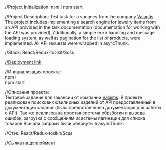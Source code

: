 //Project Initialization:
npm i
npm start

//Project Description:
Test task for a vacancy from the company [Valantis](https://hh.ru/employer/5241283?hhtmFrom=vacancy). The project includes implementing a search engine for jewelry items from an API provided in the task documentation (documentation for working with the API was provided). Additionally, a simple error handling and message loading system, as well as pagination for the list of products, were implemented. All API requests were wrapped in asyncThunk.

//Stack: React/Redux-toolkit/Scss

[//Deployment link](http://f553443i.beget.tech/)

//Инициализация проекта:  
npm i  
npm start  

//Описания проекта:  
Тестовое задание для вакансии от компании [Valantis](https://hh.ru/employer/5241283?hhtmFrom=vacancy). В проекте реализован поисковик ювилирных изделий от API предоставленный в документации задания (была предоставленна документация для работы с API). Так же реализована простая система обработки и вывода ошибок, загрузка с сообщениям исистемы пагинации для списка товаров.Все апи запросы были обернуты в asyncThunk.  

//Стэк: React/Redux-toolkit/Scss     

[//Сылка на дэплоймент](http://f553443i.beget.tech/) 

